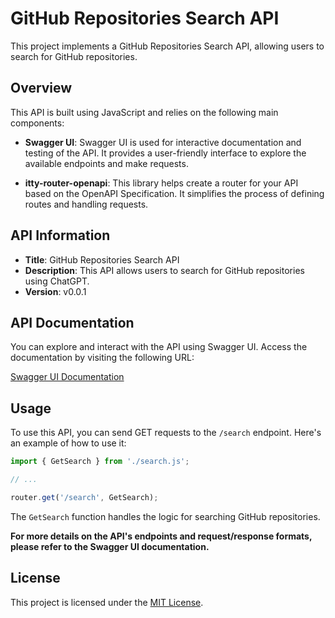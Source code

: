 # GitHub Repositories Search API

This project implements a GitHub Repositories Search API, allowing users to search for GitHub repositories.

## Overview

This API is built using JavaScript and relies on the following main components:

- **Swagger UI**: Swagger UI is used for interactive documentation and testing of the API. It provides a user-friendly interface to explore the available endpoints and make requests.

- **itty-router-openapi**: This library helps create a router for your API based on the OpenAPI Specification. It simplifies the process of defining routes and handling requests.

## API Information

- **Title**: GitHub Repositories Search API
- **Description**: This API allows users to search for GitHub repositories using ChatGPT.
- **Version**: v0.0.1

## API Documentation

You can explore and interact with the API using Swagger UI. Access the documentation by visiting the following URL:

[Swagger UI Documentation](https://swagger.io/docs/)

## Usage

To use this API, you can send GET requests to the `/search` endpoint. Here's an example of how to use it:

```javascript
import { GetSearch } from './search.js';

// ...

router.get('/search', GetSearch);
```

The `GetSearch` function handles the logic for searching GitHub repositories.

**For more details on the API's endpoints and request/response formats, please refer to the Swagger UI documentation.**

## License

This project is licensed under the [MIT License](LICENSE).
